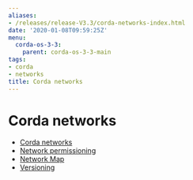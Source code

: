 ```yaml
---
aliases:
- /releases/release-V3.3/corda-networks-index.html
date: '2020-01-08T09:59:25Z'
menu:
  corda-os-3-3:
    parent: corda-os-3-3-main
tags:
- corda
- networks
title: Corda networks
---
```



# Corda networks



* [Corda networks](corda-test-networks.md)
* [Network permissioning](permissioning.md)
* [Network Map](network-map.md)
* [Versioning](versioning.md)




